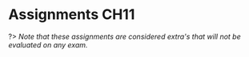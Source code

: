 # Assignments CH11
?> _Note that these assignments are considered extra's that will not be evaluated on any exam._